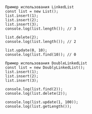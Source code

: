 

    Пример использования LinkedList
    const list = new List();
    list.insert(1);
    list.insert(2);
    list.insert(3);
    console.log(list.length()); // 3

    list.delete(2);
    console.log(list.length()); // 2
    
    list.update(0, 10);
    console.log(list.find(10)); // 0

    Пример использования DoubleLinkedList
    const list = new DoublyLinkedList();
    list.insert(1);
    list.insert(2);
    list.insert(3);

    console.log(list.find(2));
    console.log(list.delete(2));

    console.log(list.update(1, 100));
    console.log(list.getLength());